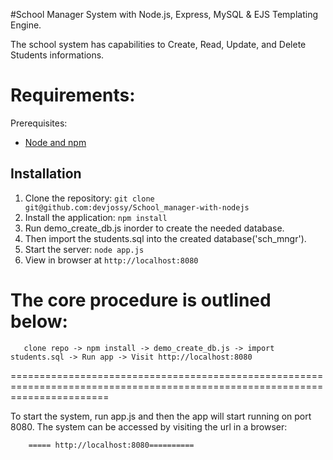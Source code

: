 ﻿#School Manager System with Node.js, Express, MySQL & EJS Templating Engine.

The school system has capabilities to Create, Read, Update, and Delete Students informations.

Requirements:
============

Prerequisites:
- [Node and npm](http://nodejs.org)

## Installation

1. Clone the repository: `git clone git@github.com:devjossy/School_manager-with-nodejs`
2. Install the application: `npm install`
4. Run demo_create_db.js inorder to create the needed database.
5. Then import the students.sql into the created database('sch_mngr').
7. Start the server: `node app.js`
8. View in browser at `http://localhost:8080`


The core procedure is outlined below:
==============================================================================================================================

       clone repo -> npm install -> demo_create_db.js -> import students.sql -> Run app -> Visit http://localhost:8080

=============================================================================================================================


To start the system, run app.js and then the app will start running on port 8080.
 The system can be accessed by visiting the url in a browser:

        ===== http://localhost:8080==========
